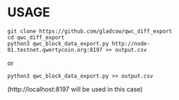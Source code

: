 # USAGE
```
git clone https://github.com/gladcow/qwc_diff_export
cd qwc_diff_export
python3 qwc_block_data_export.py http://node-01.testnet.qwertycoin.org:8197 >> output.csv
```
or 
```
python3 qwc_block_data_export.py >> output.csv
```
(http://localhost:8197 will be used in this case)
